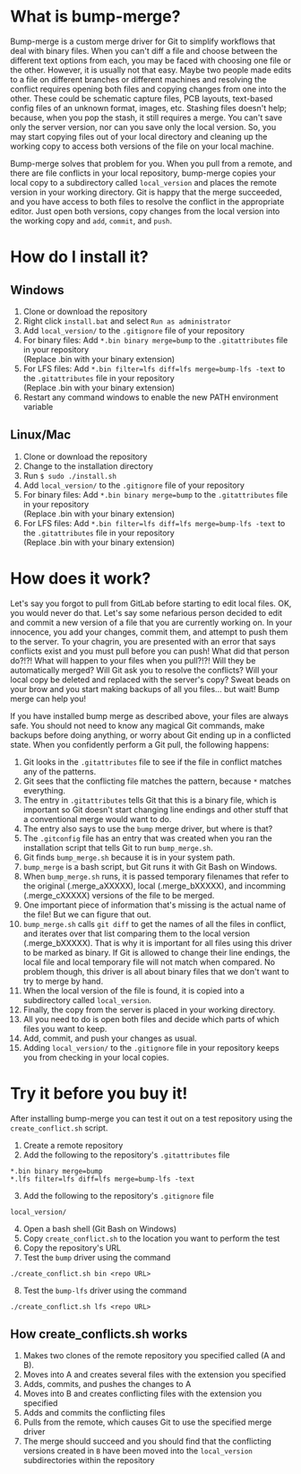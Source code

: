 # What is bump-merge?
Bump-merge is a custom merge driver for Git to simplify workflows that deal with binary files. When you can't diff a file and choose between the different text options from each, you may be faced with choosing one file or the other. However, it is usually not that easy. Maybe two people made edits to a file on different branches or different machines and resolving the conflict requires opening both files and copying changes from one into the other. These could be schematic capture files, PCB layouts, text-based config files of an unknown format, images, etc. Stashing files doesn't help; because, when you pop the stash, it still requires a merge. You can't save only the server version, nor can you save only the local version. So, you may start copying files out of your local directory and cleaning up the working copy to access both versions of the file on your local machine.

Bump-merge solves that problem for you. When you pull from a remote, and there are file conflicts in your local repository, bump-merge copies your local copy to a subdirectory called `local_version` and places the remote version in your working directory. Git is happy that the merge succeeded, and you have access to both files to resolve the conflict in the appropriate editor. Just open both versions, copy changes from the local version into the working copy and `add`, `commit`, and `push`.

# How do I install it?
## Windows
1. Clone or download the repository
2. Right click `install.bat` and select `Run as administrator`
3. Add `local_version/` to the `.gitignore` file of your repository
4. For binary files: Add `*.bin binary merge=bump` to the `.gitattributes` file in your repository  
    (Replace .bin with your binary extension)
5. For LFS files: Add `*.bin filter=lfs diff=lfs merge=bump-lfs -text` to the `.gitattributes` file in your repository  
    (Replace .bin with your binary extension)
6. Restart any command windows to enable the new PATH environment variable

## Linux/Mac
1. Clone or download the repository
2. Change to the installation directory
3. Run `$ sudo ./install.sh`
4. Add `local_version/` to the `.gitignore` file of your repository
5. For binary files: Add `*.bin binary merge=bump` to the `.gitattributes` file in your repository  
    (Replace .bin with your binary extension)
6. For LFS files: Add `*.bin filter=lfs diff=lfs merge=bump-lfs -text` to the `.gitattributes` file in your repository  
    (Replace .bin with your binary extension)

# How does it work?
Let's say you forgot to pull from GitLab before starting to edit local files. OK, you would never do that. Let's say some nefarious person decided to edit and commit a new version of a file that you are currently working on. In your innocence, you add your changes, commit them, and attempt to push them to the server. To your chagrin, you are presented with an error that says conflicts exist and you must pull before you can push! What did that person do?!?! What will happen to your files when you pull?!?! Will they be automatically merged? Will Git ask you to resolve the conflicts? Will your local copy be deleted and replaced with the server's copy? Sweat beads on your brow and you start making backups of all you files... but wait! Bump merge can help you!

If you have installed bump merge as described above, your files are always safe. You should not need to know any magical Git commands, make backups before doing anything, or worry about Git ending up in a conflicted state. When you confidently perform a Git pull, the following happens:
1. Git looks in the `.gitattributes` file to see if the file in conflict matches any of the patterns.
2. Git sees that the conflicting file matches the pattern, because `*` matches everything.
3. The entry in `.gitattributes` tells Git that this is a binary file, which is important so Git doesn't start changing line endings and other stuff that a conventional merge would want to do.
4. The entry also says to use the `bump` merge driver, but where is that?
5. The `.gitconfig` file has an entry that was created when you ran the installation script that tells Git to run `bump_merge.sh`.
6. Git finds `bump_merge.sh` because it is in your system path.
7. `bump_merge` is a bash script, but Git runs it with Git Bash on Windows.
8. When `bump_merge.sh` runs, it is passed temporary filenames that refer to the original (.merge_aXXXXX), local (.merge_bXXXXX), and incomming (.merge_cXXXXX) versions of the file to be merged.
9. One important piece of information that's missing is the actual name of the file! But we can figure that out.
10. `bump_merge.sh` calls `git diff` to get the names of all the files in conflict, and iterates over that list comparing them to the local version (.merge_bXXXXX). That is why it is important for all files using this driver to be marked as binary. If Git is allowed to change their line endings, the local file and local temporary file will not match when compared. No problem though, this driver is all about binary files that we don't want to try to merge by hand.
11. When the local version of the file is found, it is copied into a subdirectory called `local_version`.
12. Finally, the copy from the server is placed in your working directory.
13. All you need to do is open both files and decide which parts of which files you want to keep.
14. Add, commit, and push your changes as usual.
15. Adding `local_version/` to the `.gitignore` file in your repository keeps you from checking in your local copies.

# Try it before you buy it!
After installing bump-merge you can test it out on a test repository using the `create_conflict.sh` script.
1. Create a remote repository
2. Add the following to the repository's `.gitattributes` file
~~~~
*.bin binary merge=bump
*.lfs filter=lfs diff=lfs merge=bump-lfs -text
~~~~
3. Add the following to the repository's `.gitignore` file
~~~~
local_version/
~~~~
4. Open a bash shell (Git Bash on Windows)
5. Copy `create_conflict.sh` to the location you want to perform the test
6. Copy the repository's URL
7. Test the `bump` driver using the command
~~~~
./create_conflict.sh bin <repo URL>
~~~~
8. Test the `bump-lfs` driver using the command
~~~~
./create_conflict.sh lfs <repo URL>
~~~~

## How create_conflicts.sh works
1. Makes two clones of the remote repository you specified called (A and B).
2. Moves into A and creates several files with the extension you specified
3. Adds, commits, and pushes the changes to A
4. Moves into B and creates conflicting files with the extension you specified
5. Adds and commits the conflicting files
6. Pulls from the remote, which causes Git to use the specified merge driver
7. The merge should succeed and you should find that the conflicting versions created in `B` have been moved into the `local_version` subdirectories within the repository 
